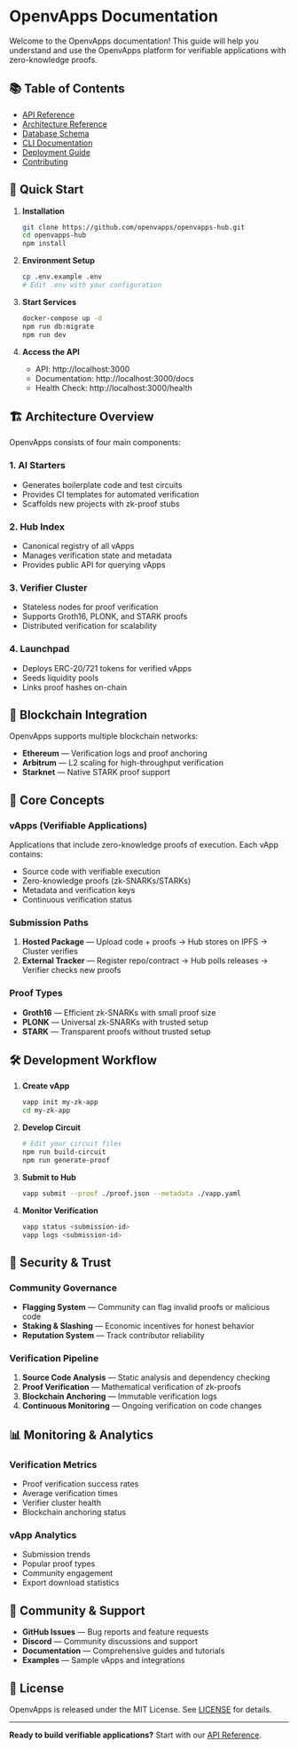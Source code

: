 # OpenvApps Documentation

Welcome to the OpenvApps documentation! This guide will help you understand and use the OpenvApps platform for verifiable applications with zero-knowledge proofs.

## 📚 Table of Contents

- [API Reference](./API.md)
- [Architecture Reference](./ARCHITECTURE.md)
- [Database Schema](./DATABASE.md)
- [CLI Documentation](./CLI.md)
- [Deployment Guide](./DEPLOYMENT.md)
- [Contributing](../CONTRIBUTING.md)

## 🚀 Quick Start

1. **Installation**
   ```bash
   git clone https://github.com/openvapps/openvapps-hub.git
   cd openvapps-hub
   npm install
   ```

2. **Environment Setup**
   ```bash
   cp .env.example .env
   # Edit .env with your configuration
   ```

3. **Start Services**
   ```bash
   docker-compose up -d
   npm run db:migrate
   npm run dev
   ```

4. **Access the API**
   - API: http://localhost:3000
   - Documentation: http://localhost:3000/docs
   - Health Check: http://localhost:3000/health

## 🏗️ Architecture Overview

OpenvApps consists of four main components:

### 1. AI Starters
- Generates boilerplate code and test circuits
- Provides CI templates for automated verification
- Scaffolds new projects with zk-proof stubs

### 2. Hub Index
- Canonical registry of all vApps
- Manages verification state and metadata
- Provides public API for querying vApps

### 3. Verifier Cluster
- Stateless nodes for proof verification
- Supports Groth16, PLONK, and STARK proofs
- Distributed verification for scalability

### 4. Launchpad
- Deploys ERC-20/721 tokens for verified vApps
- Seeds liquidity pools
- Links proof hashes on-chain

## 🔗 Blockchain Integration

OpenvApps supports multiple blockchain networks:

- **Ethereum** — Verification logs and proof anchoring
- **Arbitrum** — L2 scaling for high-throughput verification
- **Starknet** — Native STARK proof support

## 📖 Core Concepts

### vApps (Verifiable Applications)
Applications that include zero-knowledge proofs of execution. Each vApp contains:
- Source code with verifiable execution
- Zero-knowledge proofs (zk-SNARKs/STARKs)
- Metadata and verification keys
- Continuous verification status

### Submission Paths
1. **Hosted Package** — Upload code + proofs → Hub stores on IPFS → Cluster verifies
2. **External Tracker** — Register repo/contract → Hub polls releases → Verifier checks new proofs

### Proof Types
- **Groth16** — Efficient zk-SNARKs with small proof size
- **PLONK** — Universal zk-SNARKs with trusted setup
- **STARK** — Transparent proofs without trusted setup

## 🛠️ Development Workflow

1. **Create vApp**
   ```bash
   vapp init my-zk-app
   cd my-zk-app
   ```

2. **Develop Circuit**
   ```bash
   # Edit your circuit files
   npm run build-circuit
   npm run generate-proof
   ```

3. **Submit to Hub**
   ```bash
   vapp submit --proof ./proof.json --metadata ./vapp.yaml
   ```

4. **Monitor Verification**
   ```bash
   vapp status <submission-id>
   vapp logs <submission-id>
   ```

## 🔐 Security & Trust

### Community Governance
- **Flagging System** — Community can flag invalid proofs or malicious code
- **Staking & Slashing** — Economic incentives for honest behavior
- **Reputation System** — Track contributor reliability

### Verification Pipeline
1. **Source Code Analysis** — Static analysis and dependency checking
2. **Proof Verification** — Mathematical verification of zk-proofs
3. **Blockchain Anchoring** — Immutable verification logs
4. **Continuous Monitoring** — Ongoing verification on code changes

## 📊 Monitoring & Analytics

### Verification Metrics
- Proof verification success rates
- Average verification times
- Verifier cluster health
- Blockchain anchoring status

### vApp Analytics
- Submission trends
- Popular proof types
- Community engagement
- Export download statistics

## 🤝 Community & Support

- **GitHub Issues** — Bug reports and feature requests
- **Discord** — Community discussions and support
- **Documentation** — Comprehensive guides and tutorials
- **Examples** — Sample vApps and integrations

## 📄 License

OpenvApps is released under the MIT License. See [LICENSE](../LICENSE) for details.

---

**Ready to build verifiable applications?** Start with our [API Reference](./API.md).

